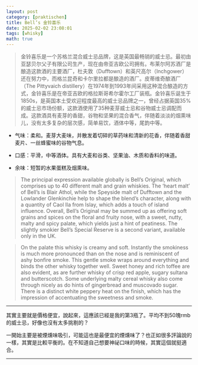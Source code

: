 ```yaml
---
layout: post
category: [praktischen]
title: Bell’s 金铃喜乐
date: 2025-02-02 23:08:01
tags: [whisky]
math: true
---
```


> 金铃喜乐是一个苏格兰混合威士忌品牌，这是英国最畅销的威士忌。最初由亚瑟贝尔父子有限公司生产，现在由帝亚吉欧公司拥有。布莱尔阿苏酒厂是酿造这款酒的主要酒厂，杜夫敦（Dufftown）和英尺高尔（Inchgower）还在努力中，而格兰昆奇和卡尔里拉都是酿造的酒厂。皮蒂维奇酿酒厂（The Pittyvaich distillery）在1974年到1993年间采用这种混合酿造的方式，金铃喜乐是在帝亚吉欧的格拉斯哥希尔霍尔工厂装瓶。金铃喜乐诞生于1850s，是英国本土受欢迎程度最高的威士忌品牌之一，曾经占据英国35%的威士忌市场份额，这款酒使用了35种麦芽威士忌和谷物威士忌调配而成。这款酒具有麦芽的香甜，谷物和坚果的混合香气，伴随着淡淡的烟熏味儿，没有太多复杂的层次感，简单易饮，酒体中等，尾韵中等。

- 气味：柔和。麦芽大麦味，并散发着切碎的草药味和清新的花香，伴随着香甜麦片、一丝蜂蜜味的谷物气息。

- 口感：平滑，中等酒体。具有大麦和谷类、坚果油、木质和香料的味道。

- 余味：短暂的水果蛋糕及烟熏味。

> The principal expression available globally is Bell’s Original, which comprises up to 40 different malt and grain whiskies. The ‘heart malt’ of Bell’s is Blair Athol, while the Speyside malt of Dufftown and the Lowlander Glenkinchie help to shape the blend’s character, along with a quantity of Caol Ila from Islay, which adds a touch of island influence. Overall, Bell’s Original may be summed up as offering soft grains and spices on the floral and fruity nose, with a sweet, nutty, malty and spicy palate, which yields just a hint of peatiness. The slightly smokier Bell’s Special Reserve is a second variant, available only in the UK.

> On the palate this whisky is creamy and soft. Instantly the smokiness is much more pronounced than on the nose and is reminiscent of ashy bonfire smoke. This gentle smoke wraps around everything and binds the other whisky together well. Sweet honey and rich toffee are also evident, as are further whisky of crisp red apple, sugary sultana and butterscotch. Some underlying malty cereal whisky also come through nicely as do hints of gingerbread and muscovado sugar. There is a distinct white peppery heat on the finish, which has the impression of accentuating the sweetness and smoke.

------

其實主要就是價格便宜，說起來，這應該已經是我的第3瓶了。平均不到50塊rmb的威士忌，好像也沒有太多挑剔的？

一開始主要是被煙燻味吸引，可能這也是最便宜的煙燻味了？也正如很多評論說的一樣，其實是比較平衡的。在不知道自己想要神祕口味的時候，其實這個就挺適合。





--------




